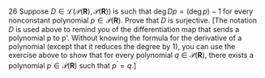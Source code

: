 26 Suppose $D \in \mathcal{L}(\mathcal{P}(\mathbf{R}), \mathcal{P}(\mathbf{R}))$ is such that $\operatorname{deg} D p=(\operatorname{deg} p)-1$ for every nonconstant polynomial $p \in \mathcal{P}(\mathbf{R})$. Prove that $D$ is surjective. [The notation $D$ is used above to remind you of the differentiation map that sends a polynomial p to p'. Without knowing the formula for the derivative of a polynomial (except that it reduces the degree by 1), you can use the exercise above to show that for every polynomial $q \in \mathcal{P}(\mathbf{R})$, there exists a polynomial $p \in \mathcal{P}(\mathbf{R})$ such that $\left.p^{\prime}=q .\right]$
